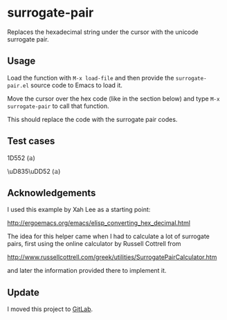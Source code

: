 # surrogate-pair

Replaces the hexadecimal string under the cursor with the unicode surrogate pair.

## Usage

Load the function with `M-x load-file` and then provide the `surrogate-pair.el`
source code to Emacs to load it.

Move the cursor over the hex code (like in the section below) and type 
`M-x surrogate-pair` to call that function. 

This should replace the code with the surrogate pair codes.

## Test cases
  1D552 (&aopf;)
  
  \uD835\uDD52 (&aopf;)


## Acknowledgements

I used this example by Xah Lee as a starting point:

  http://ergoemacs.org/emacs/elisp_converting_hex_decimal.html
  
The idea for this helper came when I had to calculate a lot of
surrogate pairs, first using the online calculator by Russell Cottrell from

  http://www.russellcottrell.com/greek/utilities/SurrogatePairCalculator.htm
  
and later the information provided there to implement it.

## Update

I moved this project to [GitLab](https://gitlab.com/mvanwoerkom/surrogate-pair).


